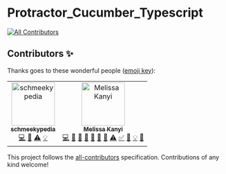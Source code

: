 # Protractor_Cucumber_Typescript

[![All Contributors](https://img.shields.io/badge/all_contributors-2-orange.svg?style=flat-square)](#contributors)

## Contributors ✨

Thanks goes to these wonderful people ([emoji key](https://allcontributors.org/docs/en/emoji-key)):

<!-- ALL-CONTRIBUTORS-LIST:START - Do not remove or modify this section -->
<!-- prettier-ignore -->
<table>
  <tr>
    <td align="center">
    <a href="https://github.com/schmeekypedia"><img src="https://avatars0.githubusercontent.com/u/52054280?v=4" width="100px;" alt="schmeekypedia"/><br/><sub><b>schmeekypedia</b></sub></a><br />
    <a href="https://github.com/kanyIO/Protractor_Cucumber_Typescript/commits?author=schmeekypedia" title="Code">💻</a>
    <a href="https://github.com/kanyIO/Protractor_Cucumber_Typescript/issues?q=author%3Aschmeekypedia" title="Bug reports">🐛</a>
 <a href="https://github.com/kanyIO/Protractor_Cucumber_Typescript/commits?author=schmeekypedia" title="Tests">⚠️</a> 
     <a href="https://github.com/kanyIO/Protractor_Cucumber_Typescript/commits?author=schmeekypedia" title="Examples">💡</a>
</td> <td align="center">
     <a href="https://github.com/kanyIO"><img src="https://avatars1.githubusercontent.com/u/1692894?v=4" width="100px;" alt="Melissa Kanyi"/><br /><sub><b>Melissa Kanyi</b></sub></a><br />
     <a href="https://github.com/kanyIO/Protractor_Cucumber_Typescript/commits?author=kanyIO" title="Code">💻</a> 
    <a href="https://github.com/kanyIO/Protractor_Cucumber_Typescript/issues?q=author%3AkanyIO" title="Bug reports">🐛</a> 
    <a href="#review-kanyIO" title="Reviewed Pull Requests">👀</a> <a href="#design-kanyIO" title="Design">🎨</a> 
    <a href="#maintenance-kanyIO" title="Maintenance">🚧</a>
     <a href="#plugin-kanyIO" title="Plugin/utility libraries">🔌</a> <a href="#tool-kanyIO" title="Tools">🔧</a> 
    <a href="https://github.com/kanyIO/Protractor_Cucumber_Typescript/commits?author=kanyIO" title="Tests">⚠️</a> 
    <a href="#tutorial-kanyIO" title="Tutorials">✅</a> <a href="https://github.com/kanyIO/Protractor_Cucumber_Typescript/commits?author=kanyIO" title="Documentation">📖</a> <a href="#example-kanyIO" title="Examples">💡</a>
     <a href="#question-kanyIO" title="Answering Questions">💬</a></td>
  </tr>
</table>

<!-- ALL-CONTRIBUTORS-LIST:END -->

This project follows the [all-contributors](https://github.com/all-contributors/all-contributors) specification. Contributions of any kind welcome!
